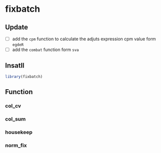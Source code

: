 
<!-- README.md is generated from README.Rmd. Please edit that file -->

# fixbatch

<!-- badges: start -->
<!-- badges: end -->

## Update

- [ ] add the `cpm` function to calculate the adjuts expression cpm value form `egdeR`
- [ ] add the `combat` function form `sva`

## Insatll

``` r
library(fixbatch)
```

## Function

### col\_cv

### col\_sum

### housekeep

### norm\_fix
